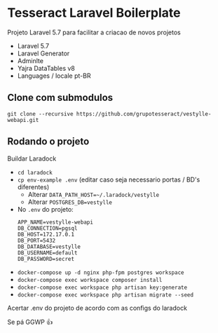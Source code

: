 
# Tesseract Laravel Boilerplate

Projeto Laravel 5.7 para facilitar a criacao de novos projetos

- Laravel 5.7
- Laravel Generator
- Adminlte
- Yajra DataTables v8
- Languages / locale pt-BR

## Clone com submodulos

`git clone --recursive https://github.com/grupotesseract/vestylle-webapi.git`

## Rodando o projeto

Buildar Laradock
- `cd laradock`
- `cp env-example .env` (editar caso seja necessario portas / BD's diferentes)
    - Alterar `DATA_PATH_HOST=~/.laradock/vestylle`
    - Alterar `POSTGRES_DB=vestylle`
- No `.env` do projeto:
    ```
    APP_NAME=vestylle-webapi
    DB_CONNECTION=pgsql
    DB_HOST=172.17.0.1
    DB_PORT=5432
    DB_DATABASE=vestylle
    DB_USERNAME=default
    DB_PASSWORD=secret
    ```
- `docker-compose up -d nginx php-fpm postgres workspace`
- `docker-compose exec workspace composer install`
- `docker-compose exec workspace php artisan key:generate`
- `docker-compose exec workspace php artisan migrate --seed`

Acertar .env do projeto de acordo com as configs do laradock

Se pá GGWP :+1:
